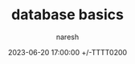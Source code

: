 ---
title: database basics
date: 2023-06-20 17:00:00 +/-TTTT0200
categories: [Programming]
tags: [database, sql, mysql]     # TAG names should always be lowercase
author: naresh
---